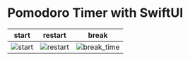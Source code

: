 # Pomodoro Timer with SwiftUI

|start|restart|break|
|--|--|--|
|![start](https://user-images.githubusercontent.com/31942637/76166062-f7e61700-619e-11ea-9756-6f1dcc2cb930.png)|![restart](https://user-images.githubusercontent.com/31942637/76166064-fddbf800-619e-11ea-8e9e-4711c33d2acb.png)|![break_time](https://user-images.githubusercontent.com/31942637/76166067-00d6e880-619f-11ea-9bfe-55bf8d64b7ef.png)
